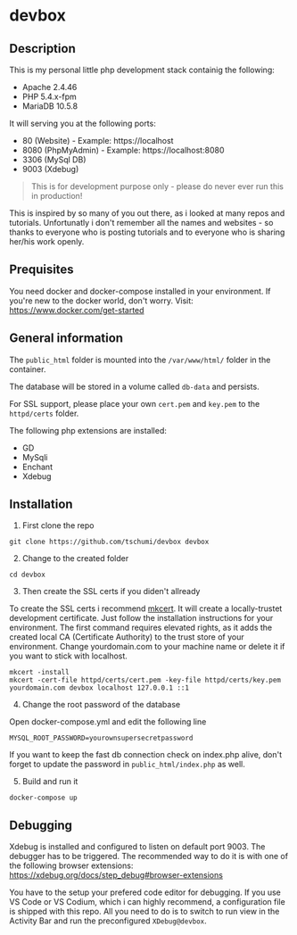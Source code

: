 # devbox

## Description

This is my personal little php development stack containig the following:

* Apache 2.4.46
* PHP 5.4.x-fpm
* MariaDB 10.5.8

It will serving you at the following ports:

* 80 (Website) - Example: https://localhost
* 8080 (PhpMyAdmin) - Example: https://localhost:8080
* 3306 (MySql DB)
* 9003 (Xdebug)

> This is for development purpose only - please do never ever run this in production!

This is inspired by so many of you out there, as i looked at many repos and tutorials. Unfortunatly i don't remember all the names and websites - so thanks to everyone who is posting tutorials and to everyone who is sharing her/his work openly.

## Prequisites

You need docker and docker-compose installed in your environment. If you're new to the docker world, don't worry. Visit:
https://www.docker.com/get-started

## General information

The `public_html` folder is mounted into the `/var/www/html/` folder in the container.

The database will be stored in a volume called `db-data` and persists.

For SSL support, please place your own `cert.pem` and `key.pem` to the `httpd/certs` folder.

The following php extensions are installed:

* GD
* MySqli
* Enchant
* Xdebug

## Installation

1. First clone the repo

```
git clone https://github.com/tschumi/devbox devbox
```

2. Change to the created folder

```
cd devbox
```

3. Then create the SSL certs if you diden't allready

To create the SSL certs i recommend [mkcert](https://github.com/FiloSottile/mkcert). It will create a locally-trustet development certificate. Just follow the installation instructions for your environment. The first command requires elevated rights, as it adds the created local CA (Certificate Authority) to the trust store of your environment. Change yourdomain.com to your machine name or delete it if you want to stick with localhost.
```
mkcert -install
mkcert -cert-file httpd/certs/cert.pem -key-file httpd/certs/key.pem yourdomain.com devbox localhost 127.0.0.1 ::1
```

4. Change the root password of the database

Open docker-compose.yml and edit the following line
```
MYSQL_ROOT_PASSWORD=yourownsupersecretpassword
```
If you want to keep the fast db connection check on index.php alive, don't forget to update the password in `public_html/index.php` as well.

5. Build and run it

```
docker-compose up
```

## Debugging

Xdebug is installed and configured to listen on default port 9003. The debugger has to be triggered. The recommended way to do it is with one of the following browser extensions: https://xdebug.org/docs/step_debug#browser-extensions

You have to the setup your prefered code editor for debugging. If you use VS Code or VS Codium, which i can highly recommend, a configuration file is shipped with this repo. All you need to do is to switch to run view in the Activity Bar and run the preconfigured `XDebug@devbox`.
